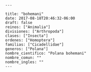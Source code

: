 
      ---

      title: "bohemani"
      date: 2017-08-18T20:46:32-06:00
      draft: false
      reinos: ["Animalia"]
      divisiones: ["Arthropoda"]
      clases: ["Insecta"]
      ordenes: ["Homoptera"]
      familias: ["Cicadellidae"]
      generos: ["Polana"]
      nombre_cientifico: "Polana bohemani"
      nombre_comun: ""
      nombre_ingles: ""
      ---

      